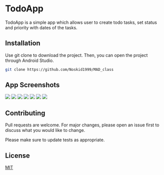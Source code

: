 # TodoApp

TodoApp is a simple app which allows user to create todo tasks, set status and priority with dates of the tasks.

## Installation

Use git clone to download the project. Then, you can open the project through Android Studio.

```bash
git clone https://github.com/Noskid1999/MAD_class
```
## App Screenshots
![](https://i.ibb.co/PY4tnH8/splash-screen.png)
![](https://ibb.co/q0npRSp)
![](https://ibb.co/v1SS10N)
![](https://ibb.co/8877b1x)
![](https://ibb.co/qFH8HC5)
![](https://ibb.co/9r0zJqN)
![](https://ibb.co/vvVFx7q)

## Contributing
Pull requests are welcome. For major changes, please open an issue first to discuss what you would like to change.

Please make sure to update tests as appropriate.

## License
[MIT](https://choosealicense.com/licenses/mit/)

